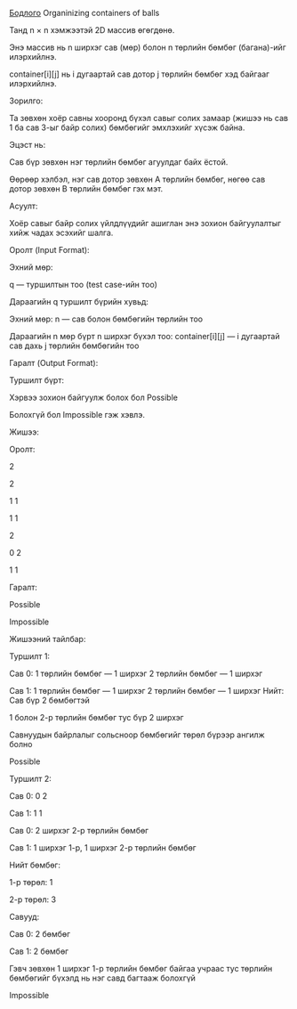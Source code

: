 [Бодлого](https://www.hackerrank.com/challenges/organizing-containers-of-balls/problem?isFullScreen=true) Organinizing containers of balls

Танд n × n хэмжээтэй 2D массив өгөгдөнө.

Энэ массив нь n ширхэг сав (мөр) болон n төрлийн бөмбөг (багана)-ийг илэрхийлнэ.

container[i][j] нь i дугаартай сав дотор j төрлийн бөмбөг хэд байгааг илэрхийлнэ.

Зорилго:

Та зөвхөн хоёр савны хооронд бүхэл савыг солих замаар (жишээ нь сав 1 ба сав 3-ыг байр солих) бөмбөгийг эмхлэхийг хүсэж байна.

Эцэст нь:

Сав бүр зөвхөн нэг төрлийн бөмбөг агуулдаг байх ёстой.

Өөрөөр хэлбэл, нэг сав дотор зөвхөн A төрлийн бөмбөг, нөгөө сав дотор зөвхөн B төрлийн бөмбөг гэх мэт.

Асуулт:

Хоёр савыг байр солих үйлдлүүдийг ашиглан энэ зохион байгуулалтыг хийж чадах эсэхийг шалга.

Оролт (Input Format):

Эхний мөр:

q — туршилтын тоо (test case-ийн тоо)

Дараагийн q туршилт бүрийн хувьд:

Эхний мөр: n — сав болон бөмбөгийн төрлийн тоо

Дараагийн n мөр бүрт n ширхэг бүхэл тоо: container[i][j] — i дугаартай сав дахь j төрлийн бөмбөгийн тоо

Гаралт (Output Format):

Туршилт бүрт:

Хэрвээ зохион байгуулж болох бол Possible

Болохгүй бол Impossible гэж хэвлэ.

Жишээ:

Оролт:

2

2

1 1

1 1

2

0 2

1 1

Гаралт:

Possible

Impossible

Жишээний тайлбар:

Туршилт 1:

Сав 0: 1 төрлийн бөмбөг — 1 ширхэг
        2 төрлийн бөмбөг — 1 ширхэг

Сав 1: 1 төрлийн бөмбөг — 1 ширхэг
        2 төрлийн бөмбөг — 1 ширхэг
Нийт:
Сав бүр 2 бөмбөгтэй

1 болон 2-р төрлийн бөмбөг тус бүр 2 ширхэг

Савнуудын байрлалыг сольсноор бөмбөгийг төрөл бүрээр ангилж болно

Possible

Туршилт 2:

Сав 0: 0 2  

Сав 1: 1 1

Сав 0: 2 ширхэг 2-р төрлийн бөмбөг

Сав 1: 1 ширхэг 1-р, 1 ширхэг 2-р төрлийн бөмбөг

Нийт бөмбөг:

1-р төрөл: 1

2-р төрөл: 3

Савууд:

Сав 0: 2 бөмбөг

Сав 1: 2 бөмбөг

Гэвч зөвхөн 1 ширхэг 1-р төрлийн бөмбөг байгаа учраас тус төрлийн бөмбөгийг бүхэлд нь нэг савд багтааж болохгүй

Impossible
